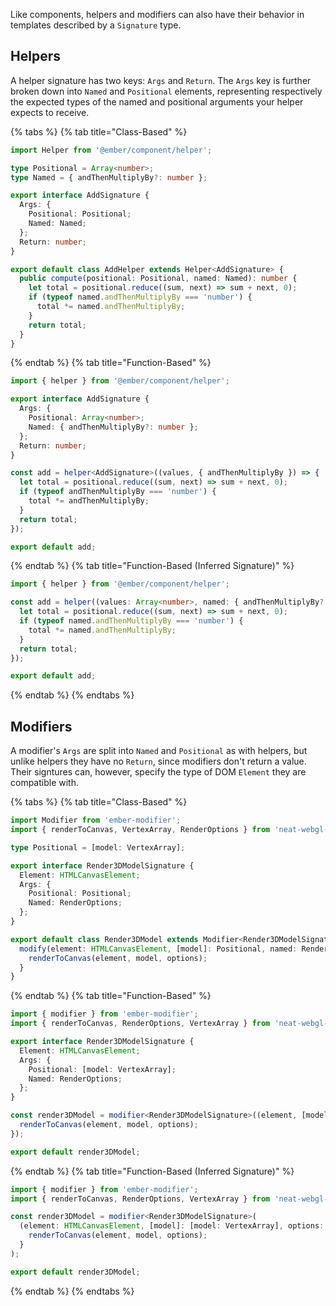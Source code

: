 Like components, helpers and modifiers can also have their behavior in templates described by a `Signature` type.

## Helpers

A helper signature has two keys: `Args` and `Return`. The `Args` key is further broken down into `Named` and
`Positional` elements, representing respectively the expected types of the named and positional arguments your helper
expects to receive.

{% tabs %}
{% tab title="Class-Based" %}

```typescript
import Helper from '@ember/component/helper';

type Positional = Array<number>;
type Named = { andThenMultiplyBy?: number };

export interface AddSignature {
  Args: {
    Positional: Positional;
    Named: Named;
  };
  Return: number;
}

export default class AddHelper extends Helper<AddSignature> {
  public compute(positional: Positional, named: Named): number {
    let total = positional.reduce((sum, next) => sum + next, 0);
    if (typeof named.andThenMultiplyBy === 'number') {
      total *= named.andThenMultiplyBy;
    }
    return total;
  }
}
```

{% endtab %}
{% tab title="Function-Based" %}

```typescript
import { helper } from '@ember/component/helper';

export interface AddSignature {
  Args: {
    Positional: Array<number>;
    Named: { andThenMultiplyBy?: number };
  };
  Return: number;
}

const add = helper<AddSignature>((values, { andThenMultiplyBy }) => {
  let total = positional.reduce((sum, next) => sum + next, 0);
  if (typeof andThenMultiplyBy === 'number') {
    total *= andThenMultiplyBy;
  }
  return total;
});

export default add;
```

{% endtab %}
{% tab title="Function-Based (Inferred Signature)" %}

```typescript
import { helper } from '@ember/component/helper';

const add = helper((values: Array<number>, named: { andThenMultiplyBy?: number }) => {
  let total = positional.reduce((sum, next) => sum + next, 0);
  if (typeof named.andThenMultiplyBy === 'number') {
    total *= named.andThenMultiplyBy;
  }
  return total;
});

export default add;
```

{% endtab %}
{% endtabs %}

## Modifiers

A modifier's `Args` are split into `Named` and `Positional` as with helpers, but unlike helpers they have no `Return`,
since modifiers don't return a value. Their signtures can, however, specify the type of DOM `Element` they are
compatible with.

{% tabs %}
{% tab title="Class-Based" %}

```typescript
import Modifier from 'ember-modifier';
import { renderToCanvas, VertexArray, RenderOptions } from 'neat-webgl-library';

type Positional = [model: VertexArray];

export interface Render3DModelSignature {
  Element: HTMLCanvasElement;
  Args: {
    Positional: Positional;
    Named: RenderOptions;
  };
}

export default class Render3DModel extends Modifier<Render3DModelSignature> {
  modify(element: HTMLCanvasElement, [model]: Positional, named: RenderOptions) {
    renderToCanvas(element, model, options);
  }
}
```

{% endtab %}
{% tab title="Function-Based" %}

```typescript
import { modifier } from 'ember-modifier';
import { renderToCanvas, RenderOptions, VertexArray } from 'neat-webgl-library';

export interface Render3DModelSignature {
  Element: HTMLCanvasElement;
  Args: {
    Positional: [model: VertexArray];
    Named: RenderOptions;
  };
}

const render3DModel = modifier<Render3DModelSignature>((element, [model], options) => {
  renderToCanvas(element, model, options);
});

export default render3DModel;
```

{% endtab %}
{% tab title="Function-Based (Inferred Signature)" %}

```typescript
import { modifier } from 'ember-modifier';
import { renderToCanvas, RenderOptions, VertexArray } from 'neat-webgl-library';

const render3DModel = modifier<Render3DModelSignature>(
  (element: HTMLCanvasElement, [model]: [model: VertexArray], options: RenderOptions): void => {
    renderToCanvas(element, model, options);
  }
);

export default render3DModel;
```

{% endtab %}
{% endtabs %}
